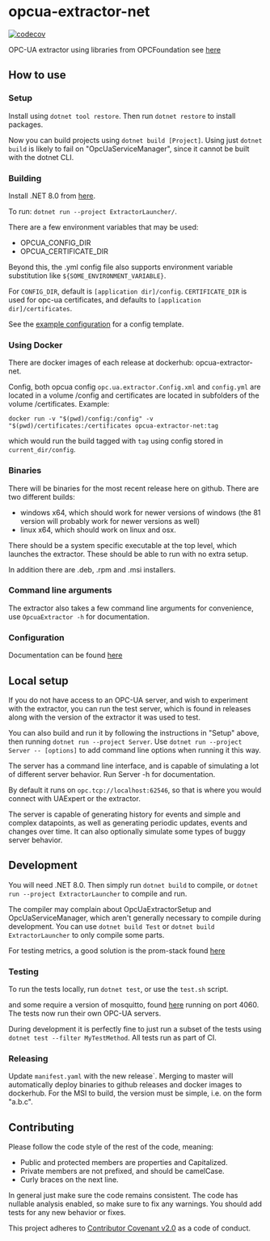# opcua-extractor-net
[![codecov](https://codecov.io/gh/cognitedata/opcua-extractor-net/branch/master/graph/badge.svg?token=SS8CBL93bW)](https://codecov.io/gh/cognitedata/opcua-extractor-net)

OPC-UA extractor using libraries from OPCFoundation see [here](https://github.com/OPCFoundation/UA-.NETStandard)

## How to use

### Setup

Install using `dotnet tool restore`. Then run `dotnet restore` to install packages.

Now you can build projects using `dotnet build [Project]`. Using just `dotnet build` is likely to fail on "OpcUaServiceManager", since it cannot be built
with the dotnet CLI.

### Building

Install .NET 8.0 from [here](https://dotnet.microsoft.com/download).

To run:
`dotnet run --project ExtractorLauncher/`.

There are a few environment variables that may be used:

- OPCUA_CONFIG_DIR
- OPCUA_CERTIFICATE_DIR

Beyond this, the .yml config file also supports environment variable substitution like `${SOME_ENVIRONMENT_VARIABLE}`.

For `CONFIG_DIR`, default is `[application dir]/config`. `CERTIFICATE_DIR` is used for opc-ua certificates, and defaults to `[application dir]/certificates`.

See the [example configuration](config/config.example.yml) for a config template.

### Using Docker

There are docker images of each release at dockerhub: opcua-extractor-net.

Config, both opcua config `opc.ua.extractor.Config.xml` and `config.yml` are located in a volume /config and certificates are located in subfolders of the volume /certificates. Example:

`docker run -v "$(pwd)/config:/config" -v "$(pwd)/certificates:/certificates opcua-extractor-net:tag`

which would run the build tagged with `tag` using config stored in `current_dir/config`.

### Binaries

There will be binaries for the most recent release here on github. There are two different builds:

- windows x64, which should work for newer versions of windows (the 81 version will probably work for newer versions as well)
- linux x64, which should work on linux and osx.

There should be a system specific executable at the top level, which launches the extractor. These should be able to run with no extra setup.

In addition there are .deb, .rpm and .msi installers.

### Command line arguments

The extractor also takes a few command line arguments for convenience, use `OpcuaExtractor -h` for documentation.

### Configuration

Documentation can be found [here](https://cognitedata.atlassian.net/wiki/spaces/DSC/pages/1049264826/OPC+UA+Extractor)

## Local setup

If you do not have access to an OPC-UA server, and wish to experiment with the extractor, you can run the test server, which is found in releases along with the version of the extractor it was used to test.

You can also build and run it by following the instructions in "Setup" above, then running `dotnet run --project Server`. Use `dotnet run --project Server -- [options]` to add command line options when running it this way.

The server has a command line interface, and is capable of simulating a lot of different server behavior. Run Server -h for documentation.

By default it runs on `opc.tcp://localhost:62546`, so that is where you would connect with UAExpert or the extractor.

The server is capable of generating history for events and simple and complex datapoints, as well as generating periodic updates, events and changes over time.
It can also optionally simulate some types of buggy server behavior.

## Development

You will need .NET 8.0. Then simply run `dotnet build` to compile,
or `dotnet run --project ExtractorLauncher` to compile and run.

The compiler may complain about OpcUaExtractorSetup and OpcUaServiceManager, which aren't generally necessary to compile during development.
You can use `dotnet build Test` or `dotnet build ExtractorLauncher` to only compile some parts.

For testing metrics, a good solution is the prom-stack found [here](https://github.com/evnsio/prom-stack)

### Testing

To run the tests locally, run `dotnet test`, or use the `test.sh` script.

and some require a version of mosquitto, found [here](https://mosquitto.org/) running on port 4060. The tests now run their own OPC-UA servers.

During development it is perfectly fine to just run a subset of the tests using `dotnet test --filter MyTestMethod`. All tests run as part of CI.

### Releasing

Update `manifest.yaml` with the new release`. Merging to master will automatically
deploy binaries to github releases and docker images to dockerhub. For
the MSI to build, the version must be simple, i.e. on the form "a.b.c".

## Contributing

Please follow the code style of the rest of the code, meaning:

- Public and protected members are properties and Capitalized.
- Private members are not prefixed, and should be camelCase.
- Curly braces on the next line.

In general just make sure the code remains consistent. The code has nullable analysis enabled, so make sure to fix any warnings. You should add tests for any new behavior or fixes.

This project adheres to [Contributor Covenant v2.0](https://www.contributor-covenant.org/version/2/0/code_of_conduct/) as a code of conduct.
